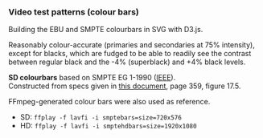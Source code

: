 ### Video test patterns (colour bars)

Building the EBU and SMPTE colourbars in SVG with D3.js.

Reasonably colour-accurate (primaries and secondaries at 75% intensity), except for blacks, which are fudged to be able to readily see the contrast between regular black and the -4% (superblack) and +4% black levels.

**SD colourbars** based on SMPTE EG 1-1990 ([IEEE](http://ieeexplore.ieee.org/document/7291491/)).  
Constructed from specs given in [this document](http://www.xilinx.com/support/documentation/application_notes/xapp514.pdf), page 359, figure 17.5.

<!-- **HD colourbars** based on SMPTE RP 219-2002 ([IEEE link](http://ieeexplore.ieee.org/document/7289865/)).  
Based on diagram in [this document](http://uglyduck.ath.cx/PDF/Xilinx/Spartan3/appnotes/xapp682.pdf), page 5, figure 3.  
Proportions approximate, as buying the spec from the IEEE is USD 120, and I couldn't find public information. -->

FFmpeg-generated colour bars were also used as reference.
* SD: `ffplay -f lavfi -i smptebars=size=720x576`
* HD: `ffplay -f lavfi -i smptehdbars=size=1920x1080`
